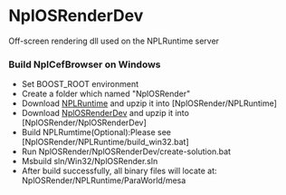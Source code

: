 # NplOSRenderDev
Off-screen rendering dll used on the NPLRuntime server

### Build NplCefBrowser on Windows
- Set BOOST_ROOT environment
- Create a folder which named "NplOSRender"
- Download [NPLRuntime](https://github.com/LiXizhi/NPLRuntime.git) and upzip it into [NplOSRender/NPLRuntime]
- Download [NplOSRenderDev](https://github.com/tatfook/NplOSRenderDev.git) and upzip it into [NplOSRender/NplOSRenderDev]
- Build NPLRumtime(Optional):Please see [NplOSRender/NPLRuntime/build_win32.bat]
- Run NplOSRender/NplOSRenderDev/create-solution.bat
- Msbuild sln/Win32/NplOSRender.sln
- After build successfully, all binary files will locate at: NplOSRender/NPLRuntime/ParaWorld/mesa
